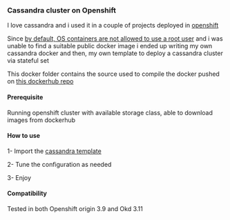 ### Cassandra cluster on Openshift

I love cassandra and i used it in a couple of projects deployed in [openshift](https://www.openshift.com/)

Since [by default, OS containers are not allowed to use a root user](https://blog.openshift.com/getting-any-docker-image-running-in-your-own-openshift-cluster/) and i was unable to find a suitable public docker image i ended up writing my own cassandra docker and then, my own template to deploy a cassandra cluster via stateful set 

This docker folder contains the source used to compile the docker pushed on [this dockerhub repo](https://cloud.docker.com/u/frehub/repository/docker/frehub/cassandra)


#### Prerequisite

Running openshift cluster with available storage class, able to download images from dockerhub

#### How to use

1- Import the [cassandra template](cassandra_stateful_template.json)

2- Tune the configuration as needed

3- Enjoy


#### Compatibility

Tested in both Openshift origin 3.9 and Okd 3.11 
